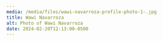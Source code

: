```yaml
---
media: /media/files/wawi-navarroza-profile-photo-1-.jpg
title: Wawi Navarroza
alt: Photo of Wawi Navarroza
date: 2024-02-20T12:13:00-0500
---
```

